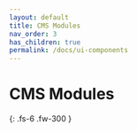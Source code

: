 ```yaml
---
layout: default
title: CMS Modules
nav_order: 3
has_children: true
permalink: /docs/ui-components
---
```


# CMS Modules


{: .fs-6 .fw-300 }
